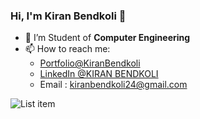 ### Hi, I'm Kiran Bendkoli 👋

<!--
**KiranBendkoli1/KiranBendkoli1** is a ✨ _special_ ✨ repository because its `README.md` (this file) appears on your GitHub profile.

Here are some ideas to get you started:

- 🔭 I’m currently working on ...

- 👯 I’m looking to collaborate on ...
- 🤔 I’m looking for help with ...
- 💬 Ask me about ...
 ...

- ⚡ Fun fact: ...
-->
- 🌱 I’m Student of **Computer Engineering**
- 📫 How to reach me: 
  - [Portfolio@KiranBendkoli](https://kiranbendkoli-portfolio.web.app/)
  - [LinkedIn @KIRAN BENDKOLI](https://www.linkedin.com/in/kiran-bendkoli-2a2b741b9/)
  - Email : kiranbendkoli24@gmail.com


![List item](https://github-readme-stats.vercel.app/api?username=KiranBendkoli1&&show_icons=true&title_color=ffffff&icon_color=bb2acf&text_color=daf7dc&bg_color=151515)
